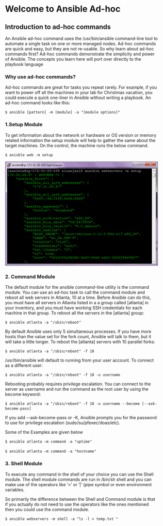 # Welcome to Ansible Ad-hoc

## Introduction to ad-hoc commands

An Ansible ad-hoc command uses the /usr/bin/ansible command-line tool to automate a single task on one or more managed nodes. Ad-hoc commands are quick and easy, but they are not re-usable. So why learn about ad-hoc commands first? Ad-hoc commands demonstrate the simplicity and power of Ansible. The concepts you learn here will port over directly to the playbook language

### Why use ad-hoc commands?

Ad-hoc commands are great for tasks you repeat rarely. For example, if you want to power off all the machines in your lab for Christmas vacation, you could execute a quick one-liner in Ansible without writing a playbook. An ad-hoc command looks like this:

    $ ansible [pattern] -m [module] -a "[module options]"
    
### 1.Setup Module

To get information about the network or hardware or OS version or memory related information the setup module will help to gather the same about the target machines. On the control, the machine runs the below command.

    $ anisble web -m setup 
    
![Image](https://raw.githubusercontent.com/karthicbe1982/ansible_roles/master/images/setup.jpg)
    
### 2. Command Module

The default module for the ansible command-line utility is the command module. You can use an ad-hoc task to call the command module and reboot all web servers in Atlanta, 10 at a time. Before Ansible can do this, you must have all servers in Atlanta listed in a a group called [atlanta] in your inventory, and you must have working SSH credentials for each machine in that group. To reboot all the servers in the [atlanta] group:

    $ ansible atlanta -a "/sbin/reboot"

By default Ansible uses only 5 simultaneous processes. If you have more hosts than the value set for the fork count, Ansible will talk to them, but it will take a little longer. To reboot the [atlanta] servers with 10 parallel forks:

    $ ansible atlanta -a "/sbin/reboot" -f 10

/usr/bin/ansible will default to running from your user account. To connect as a different user:

    $ ansible atlanta -a "/sbin/reboot" -f 10 -u username

Rebooting probably requires privilege escalation. You can connect to the server as username and run the command as the root user by using the become keyword:

    $ ansible atlanta -a "/sbin/reboot" -f 10 -u username --become [--ask-become-pass]

If you add --ask-become-pass or -K, Ansible prompts you for the password to use for privilege escalation (sudo/su/pfexec/doas/etc).

Some of the Examples are given below
 
    $ ansible atlanta –m command -a "uptime"
   
    $ ansible atlanta –m command -a "hostname"
    
### 3. Shell Module
To execute any command in the shell of your choice you can use the Shell module. The shell module commands are run in /bin/sh shell and you can make use of the operators like ‘>’ or ‘|’ (pipe symbol or even environment variables.

So primarily the difference between the Shell and Command module is that if you actually do not need to use the operators like the ones mentioned then you could use the command module.

    $ ansible webservers -m shell -a "ls -l > temp.txt "
    
    
     
